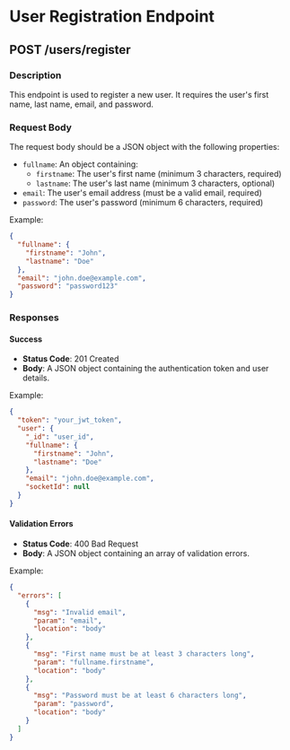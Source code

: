 # User Registration Endpoint

## POST /users/register

### Description
This endpoint is used to register a new user. It requires the user's first name, last name, email, and password.

### Request Body
The request body should be a JSON object with the following properties:
- `fullname`: An object containing:
  - `firstname`: The user's first name (minimum 3 characters, required)
  - `lastname`: The user's last name (minimum 3 characters, optional)
- `email`: The user's email address (must be a valid email, required)
- `password`: The user's password (minimum 6 characters, required)

Example:
```json
{
  "fullname": {
    "firstname": "John",
    "lastname": "Doe"
  },
  "email": "john.doe@example.com",
  "password": "password123"
}
```

### Responses

#### Success
- **Status Code**: 201 Created
- **Body**: A JSON object containing the authentication token and user details.

Example:
```json
{
  "token": "your_jwt_token",
  "user": {
    "_id": "user_id",
    "fullname": {
      "firstname": "John",
      "lastname": "Doe"
    },
    "email": "john.doe@example.com",
    "socketId": null
  }
}
```

#### Validation Errors
- **Status Code**: 400 Bad Request
- **Body**: A JSON object containing an array of validation errors.

Example:
```json
{
  "errors": [
    {
      "msg": "Invalid email",
      "param": "email",
      "location": "body"
    },
    {
      "msg": "First name must be at least 3 characters long",
      "param": "fullname.firstname",
      "location": "body"
    },
    {
      "msg": "Password must be at least 6 characters long",
      "param": "password",
      "location": "body"
    }
  ]
}
```